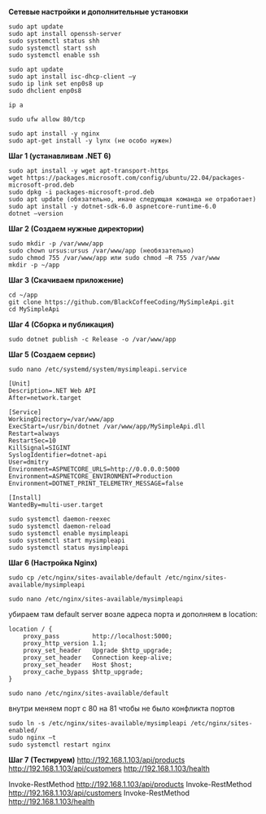 **Сетевые настройки и дополнительные установки**

```
sudo apt update
sudo apt install openssh-server
sudo systemctl status shh
sudo systemctl start ssh
sudo systemctl enable ssh
```
```
sudo apt update
sudo apt install isc-dhcp-client –y
sudo ip link set enp0s8 up
sudo dhclient enp0s8
```
```
ip a
```
```
sudo ufw allow 80/tcp
```
```
sudo apt install -y nginx
sudo apt-get install -y lynx (не особо нужен)
```

**Шаг 1 (устанавливам .NET 6)**
```
sudo apt install -y wget apt-transport-https
wget https://packages.microsoft.com/config/ubuntu/22.04/packages-microsoft-prod.deb
sudo dpkg -i packages-microsoft-prod.deb
sudo apt update (обязательно, иначе следующая команда не отработает)
sudo apt install -y dotnet-sdk-6.0 aspnetcore-runtime-6.0
dotnet –version
```

**Шаг 2 (Создаем нужные директории)**
```
sudo mkdir -p /var/www/app
sudo chown ursus:ursus /var/www/app (необязательно)
sudo chmod 755 /var/www/app или sudo chmod –R 755 /var/www
mkdir -p ~/app
```


**Шаг 3 (Скачиваем приложение)**
```
cd ~/app
git clone https://github.com/BlackCoffeeCoding/MySimpleApi.git
cd MySimpleApi
```

**Шаг 4 (Сборка и публикация)**
```
sudo dotnet publish -c Release -o /var/www/app
```

**Шаг 5 (Создаем сервис)**
```
sudo nano /etc/systemd/system/mysimpleapi.service
```
```
[Unit]
Description=.NET Web API
After=network.target

[Service]
WorkingDirectory=/var/www/app
ExecStart=/usr/bin/dotnet /var/www/app/MySimpleApi.dll
Restart=always
RestartSec=10
KillSignal=SIGINT
SyslogIdentifier=dotnet-api
User=dmitry
Environment=ASPNETCORE_URLS=http://0.0.0.0:5000
Environment=ASPNETCORE_ENVIRONMENT=Production
Environment=DOTNET_PRINT_TELEMETRY_MESSAGE=false

[Install]
WantedBy=multi-user.target
```
```
sudo systemctl daemon-reexec
sudo systemctl daemon-reload
sudo systemctl enable mysimpleapi
sudo systemctl start mysimpleapi
sudo systemctl status mysimpleapi
```

**Шаг 6 (Настройка Nginx)**
```
sudo cp /etc/nginx/sites-available/default /etc/nginx/sites-available/mysimpleapi
```
```
sudo nano /etc/nginx/sites-available/mysimpleapi
```
убираем там default server возле адреса порта и дополняем в location:
```
location / {
    proxy_pass         http://localhost:5000;
    proxy_http_version 1.1;
    proxy_set_header   Upgrade $http_upgrade;
    proxy_set_header   Connection keep-alive;
    proxy_set_header   Host $host;
    proxy_cache_bypass $http_upgrade;
}
```
```
sudo nano /etc/nginx/sites-available/default
```
внутри меняем порт с 80 на 81 чтобы не было конфликта портов
```
sudo ln -s /etc/nginx/sites-available/mysimpleapi /etc/nginx/sites-enabled/
sudo nginx –t
sudo systemctl restart nginx
```

**Шаг 7 (Тестируем)**
http://192.168.1.103/api/products
http://192.168.1.103/api/customers
http://192.168.1.103/health

Invoke-RestMethod http://192.168.1.103/api/products
Invoke-RestMethod http://192.168.1.103/api/customers
Invoke-RestMethod http://192.168.1.103/health